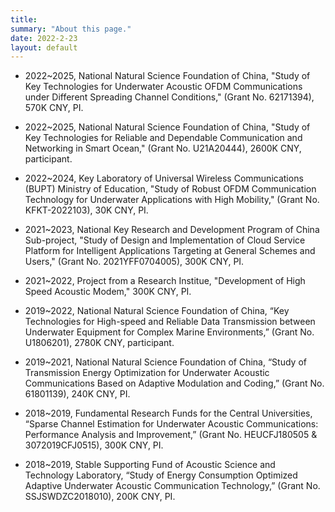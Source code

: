 ```yaml
---
title: 
summary: "About this page."
date: 2022-2-23
layout: default
---
```


* 2022~2025, National Natural Science Foundation of China, "Study of Key Technologies for Underwater Acoustic OFDM Communications under Different Spreading Channel Conditions," (Grant No. 62171394), 570K CNY, PI.

* 2022~2025, National Natural Science Foundation of China, "Study of Key Technologies for Reliable and Dependable Communication and Networking in Smart Ocean," (Grant No. U21A20444), 2600K CNY, participant.

* 2022~2024, Key Laboratory of Universal Wireless Communications (BUPT) Ministry of Education, "Study of Robust OFDM Communication Technology for Underwater Applications with High Mobility," (Grant No. KFKT-2022103), 30K CNY, PI.

* 2021~2023, National Key Research and Development Program of China Sub-project, "Study of Design and Implementation of Cloud Service Platform for Intelligent Applications Targeting at General Schemes and Users," (Grant No. 2021YFF0704005), 300K CNY, PI.

* 2021~2022, Project from a Research Institue, "Development of High Speed Acoustic Modem," 300K CNY, PI.

* 2019~2022, National Natural Science Foundation of China, “Key Technologies for High-speed and Reliable Data Transmission between Underwater Equipment for Complex Marine Environments,” (Grant No. U1806201), 2780K CNY, participant.

* 2019~2021, National Natural Science Foundation of China, “Study of Transmission Energy Optimization for Underwater Acoustic Communications Based on Adaptive Modulation and Coding,” (Grant No. 61801139), 240K CNY, PI.

* 2018~2019, Fundamental Research Funds for the Central Universities, “Sparse Channel Estimation for Underwater Acoustic Communications: Performance Analysis and Improvement,” (Grant No. HEUCFJ180505 & 3072019CFJ0515), 300K CNY, PI.

* 2018~2019, Stable Supporting Fund of Acoustic Science and Technology Laboratory, “Study of Energy Consumption Optimized Adaptive Underwater Acoustic Communication Technology,” (Grant No. SSJSWDZC2018010), 200K CNY, PI.
